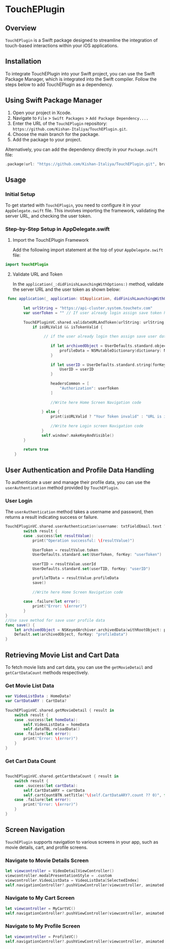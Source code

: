 # TouchEPlugin

## Overview

`TouchEPlugin` is a Swift package designed to streamline the integration of touch-based interactions within your iOS applications. 

## Installation

To integrate TouchEPlugin into your Swift project, you can use the Swift Package Manager, which is integrated into the Swift compiler. Follow the steps below to add TouchEPlugin as a dependency.

## Using Swift Package Manager

1. Open your project in Xcode.
2. Navigate to `File` > `Swift Packages` > `Add Package Dependency....`
3. Enter the URL of the `TouchEPlugin` repository: `https://github.com/Kishan-Italiya/TouchEPlugin.git`.
4. Choose the main branch for the package.
5. Add the package to your project.

Alternatively, you can add the dependency directly in your `Package.swift` file:

```swift
.package(url: "https://github.com/Kishan-Italiya/TouchEPlugin.git", branch: "main"),
```

## Usage

### Initial Setup

To get started with `TouchEPlugin`, you need to configure it in your `AppDelegate.swift` file. This involves importing the framework, validating the server URL, and checking the user token.

### Step-by-Step Setup in AppDelegate.swift

1. Import the TouchEPlugin Framework

   Add the following import statement at the top of your `AppDelegate.swift` file:

```swift
import TouchEPlugin
```
2. Validate URL and Token

   In the `application(_:didFinishLaunchingWithOptions:)` method, validate the server URL and the user token as shown below:
 
```swift
 func application(_ application: UIApplication, didFinishLaunchingWithOptions launchOptions: [UIApplication.LaunchOptionsKey: Any]?) -> Bool {
        
        let urlString = "https://api-cluster.system.touchetv.com"
        var userToken = "" // If user already login assign save token here.
        
        TouchEPluginVC.shared.validateURLAndToken(urlString: urlString, token: userToken) { isURLValid, isTokenValid in
            if isURLValid && isTokenValid {
            
                 // if the user already login then assign save user data to package data profileData,UserID, headersCommon like below example 
            
                    if let archivedObject = UserDefaults.standard.object(forKey:"profileData") as? Data {
                        profileData = NSMutableDictionary(dictionary: NSKeyedUnarchiver.unarchiveObject(with: archivedObject) as! NSMutableDictionary)
                    }
                    
                    if let userID = UserDefaults.standard.string(forKey: "userID") {
                        UserID = userID
                    }
                    
                    headersCommon = [
                        "Authorization": userToken
                    ]
                    
                    //Write here Home Screen Navigation code
                    
                } else {
                    print(isURLValid ? "Your Token invalid" : "URL is invalid")
                    
                    //Write here Login screen Navigation code
                }
                self.window?.makeKeyAndVisible()
        }
        
        return true
    }
```

## User Authentication and Profile Data Handling
 
To authenticate a user and manage their profile data, you can use the `userAuthentication` method provided by `TouchEPlugin`.

### User Login

The `userAuthentication` method takes a username and password, then returns a result indicating success or failure.

```swift
TouchEPluginVC.shared.userAuthentication(username: txtFieldEmail.text ?? "", password: txtFieldPassword.text ?? "") { result in
        switch result {
        case .success(let resultValue):
            print("Operation successful: \(resultValue)")
                
            UserToken = resultValue.token
            UserDefaults.standard.set(UserToken, forKey: "userToken")
            
            userTID = resultValue.userId
            UserDefaults.standard.set(userTID, forKey: "userID")

            profileTData = resultValue.profileData
            save()
                
            //Write here Home Screen Navigation code
                
        case .failure(let error):
            print("Error: \(error)")
        }
}
//Use save method for save user profile data
func save() {
    let archivedObject = NSKeyedArchiver.archivedData(withRootObject: profileTData)
    Default.set(archivedObject, forKey: "profileData")
}
```
## Retrieving Movie List and Cart Data

To fetch movie lists and cart data, you can use the `getMovieDetail` and `getCartDataCount` methods respectively.

### Get Movie List Data

```swift
var VideoListData : HomeData?
var CartDataARY : CartData?
    
TouchEPluginVC.shared.getMovieDetail { result in
    switch result {
    case .success(let homeData):
        self.VideoListData = homeData
        self.dataTBL.reloadData()
    case .failure(let error):
        print("Error: \(error)")
    }
}
```
### Get Cart Data Count

```swift    
      
TouchEPluginVC.shared.getCartDataCount { result in
    switch result {
    case .success(let cartData):
        self.CartDataARY = cartData
        self.cartCountBTN.setTitle("\(self.CartDataARY?.count ?? 0)", for: .normal)
    case .failure(let error):
        print("Error: \(error)")
    }
}        
```
## Screen Navigation

`TouchEPlugin` supports navigation to various screens in your app, such as movie details, cart, and profile screens.

### Navigate to Movie Details Screen

```swift 
let viewcontroller = VideoDetailViewController()
viewcontroller.modalPresentationStyle = .custom
viewcontroller.VideoListData = VideoListData[SelectedIndex]
self.navigationController?.pushViewController(viewcontroller, animated: true)
```
### Navigate to My Cart Screen

```swift  
let viewcontroller = MyCartVC()
self.navigationController?.pushViewController(viewcontroller, animated: true)
```
### Navigate to My Profile Screen

```swift  
let viewcontroller = ProfileVC()
self.navigationController?.pushViewController(viewcontroller, animated: true)
```
